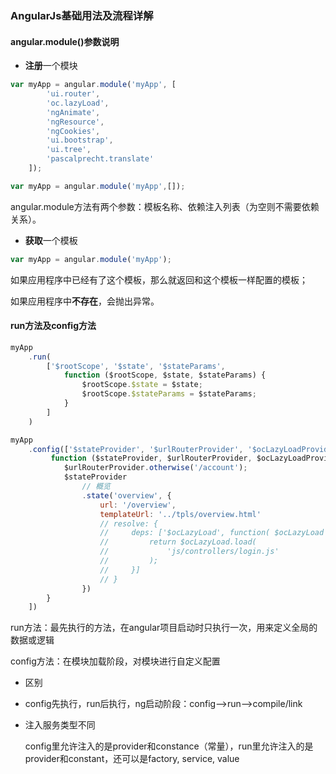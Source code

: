 ### AngularJs基础用法及流程详解

#### angular.module\(\)参数说明

* **注册**一个模块

```js
var myApp = angular.module('myApp', [
        'ui.router',
        'oc.lazyLoad',
        'ngAnimate',
        'ngResource',
        'ngCookies',
        'ui.bootstrap',
        'ui.tree',
        'pascalprecht.translate'
    ]);

var myApp = angular.module('myApp',[]);
```

angular.module方法有两个参数：模板名称、依赖注入列表（为空则不需要依赖关系）。

* **获取**一个模板

```js
var myApp = angular.module('myApp');
```

如果应用程序中已经有了这个模板，那么就返回和这个模板一样配置的模板；

如果应用程序中**不存在**，会抛出异常。

#### run方法及config方法

```js
myApp
    .run(
        ['$rootScope', '$state', '$stateParams',
            function ($rootScope, $state, $stateParams) {
                $rootScope.$state = $state;
                $rootScope.$stateParams = $stateParams;
            }
        ]
    )
```

```js
myApp
    .config(['$stateProvider', '$urlRouterProvider', '$ocLazyLoadProvider', '$locationProvider',
         function ($stateProvider, $urlRouterProvider, $ocLazyLoadProvider, $locationProvider) {
            $urlRouterProvider.otherwise('/account');
            $stateProvider
                // 概览
                .state('overview', {
                    url: '/overview',
                    templateUrl: '../tpls/overview.html'
                    // resolve: {
                    //     deps: ['$ocLazyLoad', function( $ocLazyLoad ){
                    //         return $ocLazyLoad.load(
                    //             'js/controllers/login.js'
                    //         );
                    //     }]
                    // }
                })
        }
    ])
```

run方法：最先执行的方法，在angular项目启动时只执行一次，用来定义全局的数据或逻辑

config方法：在模块加载阶段，对模块进行自定义配置

* 区别

* config先执行，run后执行，ng启动阶段：config--&gt;run--&gt;compile/link

* 注入服务类型不同

  config里允许注入的是provider和constance（常量），run里允许注入的是provider和constant，还可以是factory, service, value



